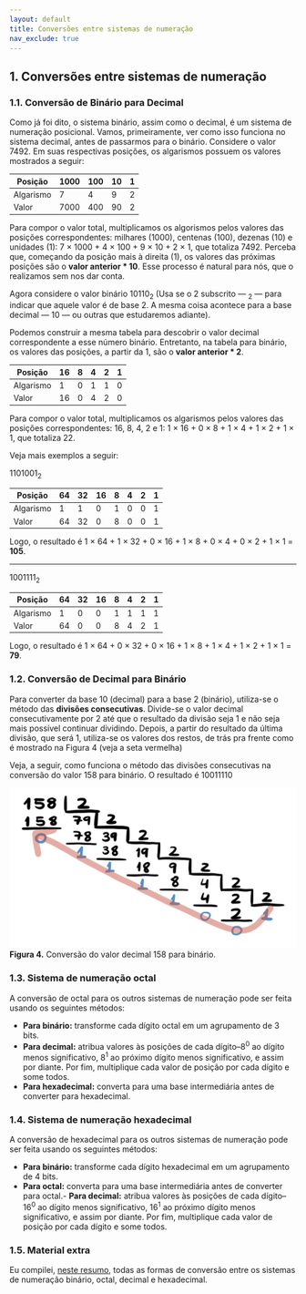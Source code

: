 ```yaml
---
layout: default
title: Conversões entre sistemas de numeração
nav_exclude: true
---
```

## 1. Conversões entre sistemas de numeração
### 1.1. Conversão de Binário para Decimal

Como já foi dito, o sistema binário, assim como o decimal, é um sistema de numeração posicional. Vamos, primeiramente, ver como isso funciona no sistema decimal, antes de passarmos para o binário. Considere o valor 7492. Em suas respectivas posições, os algarismos possuem os valores mostrados a seguir:

| Posição | 1000 | 100 | 10 | 1 | 
| --- | --- | --- | --- | --- |
| Algarismo | 7 | 4 | 9 | 2 |
| Valor | 7000 | 400 | 90 | 2 |

Para compor o valor total, multiplicamos os algorismos pelos valores das posições correspondentes: milhares (1000), centenas (100), dezenas (10) e unidades (1): 7 &#215; 1000 + 4 &#215; 100 + 9 &#215; 10 + 2 &#215; 1, que totaliza 7492. Perceba que, começando da posição mais à direita (1), os valores das próximas posições são o **valor anterior * 10**. Esse processo é natural para nós, que o realizamos sem nos dar conta.

Agora considere o valor binário 10110<sub>2</sub> (Usa se o 2 subscrito — <sub>2</sub> — para indicar que aquele valor é de base 2. A mesma coisa acontece para a base decimal — 10 — ou outras que estudaremos adiante). 

Podemos construir a mesma tabela para descobrir o valor decimal correspondente a esse número binário. Entretanto, na tabela para binário, os valores das posições, a partir da 1, são o **valor anterior * 2**.

| Posição | 16 | 8 | 4 | 2 | 1 | 
| --- | --- | --- | --- | --- | --- |
| Algarismo | 1 | 0 | 1 | 1 | 0 |
| Valor | 16 | 0 | 4 | 2 | 0 |

Para compor o valor total, multiplicamos os algarismos pelos valores das posições correspondentes: 16, 8, 4, 2 e 1: 1 &#215; 16 + 0 &#215; 8 + 1 &#215; 4 + 1 &#215; 2 + 1 &#215; 1, que totaliza 22.

Veja mais exemplos a seguir:

1101001<sub>2</sub>

| Posição | 64 | 32 | 16 | 8 | 4 | 2 | 1 | 
| --- | --- | --- | --- | --- | --- | --- | --- |
| Algarismo | 1 | 1 | 0 | 1 | 0 | 0 | 1 |
| Valor | 64 | 32 | 0 | 8 | 0 | 0 | 1 |

Logo, o resultado é 1 &#215; 64 + 1 &#215; 32 + 0 &#215; 16 + 1 &#215; 8 + 0 &#215; 4 + 0 &#215; 2 + 1 &#215; 1 = **105**.

---

1001111<sub>2</sub>

| Posição | 64 | 32 | 16 | 8 | 4 | 2 | 1 | 
| --- | --- | --- | --- | --- | --- | --- | --- |
| Algarismo | 1 | 0 | 0 | 1 | 1 | 1 | 1 |
| Valor | 64 | 0 | 0 | 8 | 4 | 2 | 1 |

Logo, o resultado é 1 &#215; 64 + 0 &#215; 32 + 0 &#215; 16 + 1 &#215; 8 + 1 &#215; 4 + 1 &#215; 2 + 1 &#215; 1 = **79**.

### 1.2. Conversão de Decimal para Binário

Para converter da base 10 (decimal) para a base 2 (binário), utiliza-se o método das **divisões consecutivas**. Divide-se o valor decimal consecutivamente por 2 até que o resultado da divisão seja 1 e não seja mais possível continuar dividindo. Depois, a partir do resultado da última divisão, que será 1, utiliza-se os valores dos restos, de trás pra frente como é mostrado na Figura 4 (veja a seta vermelha)

Veja, a seguir, como funciona o método das divisões consecutivas na conversão do valor 158 para binário. O resultado é 10011110

![Conversão do valor decimal 158 para binário](/content/images/conversao-158-10-2.png "Conversão do valor decimal 158 para binário")
**Figura 4.** Conversão do valor decimal 158 para binário.

### 1.3. Sistema de numeração octal

A conversão de octal para os outros sistemas de numeração pode ser feita usando os seguintes métodos:
- **Para binário:** transforme cada dígito octal em um agrupamento de 3 bits.
- **Para decimal:** atribua valores às posições de cada dígito–8<sup>0</sup> ao dígito menos significativo, 8<sup>1</sup> ao próximo dígito menos significativo, e assim por diante. Por fim, multiplique cada valor de posição por cada dígito e some todos.
- **Para hexadecimal:** converta para uma base intermediária antes de converter para hexadecimal.

### 1.4. Sistema de numeração hexadecimal

A conversão de hexadecimal para os outros sistemas de numeração pode ser feita usando os seguintes métodos:
- **Para binário:** transforme cada dígito hexadecimal em um agrupamento de 4 bits.
- **Para octal:** converta para uma base intermediária antes de converter para octal.- **Para decimal:** atribua valores às posições de cada dígito–16<sup>0</sup> ao dígito menos significativo, 16<sup>1</sup> ao próximo dígito menos significativo, e assim por diante. Por fim, multiplique cada valor de posição por cada dígito e some todos.

### 1.5. Material extra

Eu compilei, [neste resumo](https://drive.google.com/file/d/1qwVDEzBYo2ie2CVS8_WnAhy7Tk-hvVzE/view?usp=drive_web&authuser=1), todas as formas de conversão entre os sistemas de numeração binário, octal, decimal e hexadecimal.